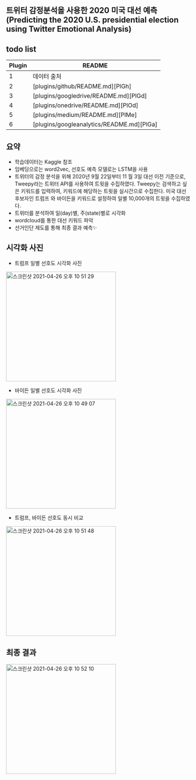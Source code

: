 ## 트위터 감정분석을 사용한 2020 미국 대선 예측 (Predicting the 2020 U.S. presidential election using Twitter Emotional Analysis)


## todo list
| Plugin | README |
| ------ | ------ |
| 1 | 데이터 출처 |
| 2 | [plugins/github/README.md][PlGh] |
| 3 | [plugins/googledrive/README.md][PlGd] |
| 4 | [plugins/onedrive/README.md][PlOd] |
| 5 | [plugins/medium/README.md][PlMe] |
| 6 | [plugins/googleanalytics/README.md][PlGa] |


## 요약
- 학습데이터는 Kaggle 참조
- 임베딩으로는 word2vec, 선호도 예측 모델로는 LSTM을 사용
- 트위터의 감정 분석을 위해 2020년 9월 22일부터 11 월 3일 대선 이전 기준으로, Tweepy라는 트위터 API를 사용하여 트윗을 수집하였다. Tweepy는 검색하고 싶은 키워드를 입력하여, 키워드에 해당하는 트윗을 실시간으로 수집한다. 미국 대선 후보자인 트럼프 와 바이든을 키워드로 설정하여 일별 10,000개의 트윗을 수집하였다.
- 트위터를 분석하여 일(day)별, 주(state)별로 시각화
- wordcloud를 통한 대선 키워드 파악
- 선거인단 제도를 통해 최종 결과 예측✨


## 시각화 사진
- 트럼프 일별 선호도 시각화 사진 
<img width="300" alt="스크린샷 2021-04-26 오후 10 51 29" src="https://user-images.githubusercontent.com/83225927/116093782-f13b9b80-a6e1-11eb-9647-ccc164d12749.png">

- 바이든 일별 선호도 시각화 사진 
<img width="300" alt="스크린샷 2021-04-26 오후 10 49 07" src="https://user-images.githubusercontent.com/83225927/116093430-9d30b700-a6e1-11eb-9382-e4469d4bdbdc.png">

- 트럼프, 바이든 선호도 동시 비교 
<img width="300" alt="스크린샷 2021-04-26 오후 10 51 48" src="https://user-images.githubusercontent.com/83225927/116093843-fc8ec700-a6e1-11eb-946e-4037fdafedb2.png">




## 최종 결과
<img width="300" alt="스크린샷 2021-04-26 오후 10 52 10" src="https://user-images.githubusercontent.com/83225927/116093906-0a444c80-a6e2-11eb-87af-50440649dfba.png">

